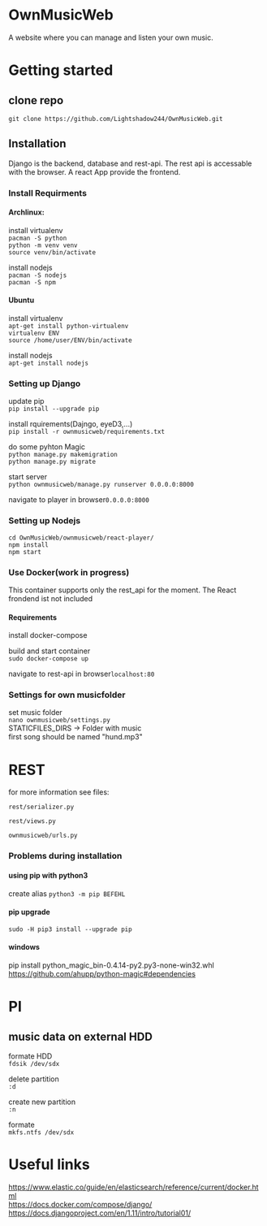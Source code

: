 # OwnMusicWeb
A website where you can manage and listen your own music.



# Getting started
## clone repo  
`git clone https://github.com/Lightshadow244/OwnMusicWeb.git`

## Installation
Django is the backend, database and rest-api. The rest api is accessable with the browser. A react App provide the frontend.
### Install Requirments
#### Archlinux:  
install virtualenv  
`pacman -S python`  
`python -m venv venv`  
`source venv/bin/activate` 

install nodejs  
`pacman -S nodejs`  
`pacman -S npm`

#### Ubuntu
install virtualenv  
`apt-get install python-virtualenv`  
`virtualenv ENV`  
`source /home/user/ENV/bin/activate`  

install nodejs  
`apt-get install nodejs`

### Setting up Django  
update pip  
`pip install --upgrade pip`

install rquirements(Dajngo, eyeD3,...)  
`pip install -r ownmusicweb/requirements.txt`

do some pyhton Magic  
`python manage.py makemigration`  
`python manage.py migrate`

start server  
`python ownmusicweb/manage.py runserver 0.0.0.0:8000`  

navigate to player in browser`0.0.0.0:8000`  

### Setting up Nodejs
`cd OwnMusicWeb/ownmusicweb/react-player/`  
`npm install`  
`npm start`

### Use Docker(work in progress)
This container supports only the rest_api for the moment. The React frondend ist not included  

#### Requirements
install docker-compose  

build and start container  
`sudo docker-compose up`

navigate to rest-api in browser`localhost:80`




### Settings for own musicfolder 
set music folder  
`nano ownmusicweb/settings.py`  
STATICFILES_DIRS -> Folder with music  
first song should be named "hund.mp3"

# REST
for more information see files:

`rest/serializer.py`

`rest/views.py`

`ownmusicweb/urls.py`

### Problems during installation
#### using pip with python3
create alias 
`python3 -m pip BEFEHL`
#### pip upgrade
`sudo -H pip3 install --upgrade pip`
#### windows
pip install python_magic_bin-0.4.14-py2.py3-none-win32.whl  
https://github.com/ahupp/python-magic#dependencies    

# PI
## music data on external HDD  
formate HDD  
`fdsik /dev/sdx`  
  
delete partition  
`:d`  
  
create new partition  
`:n`  
  
formate  
`mkfs.ntfs /dev/sdx`

# Useful links
https://www.elastic.co/guide/en/elasticsearch/reference/current/docker.html  
https://docs.docker.com/compose/django/  
https://docs.djangoproject.com/en/1.11/intro/tutorial01/  

